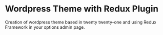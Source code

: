 # Wordpress Theme with Redux Plugin #

Creation of wordpress theme based in twenty twenty-one and using Redux Framework in your options admin page.